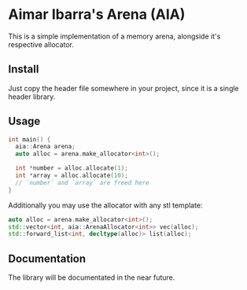 # Aimar Ibarra's Arena (AIA)
This is a simple implementation of a memory arena, alongside it's respective allocator.

## Install
Just copy the header file somewhere in your project, since it is a single header library.

## Usage
```c++
int main() {
  aia::Arena arena;
  auto alloc = arena.make_allocator<int>();

  int *number = alloc.allocate(1);
  int *array = alloc.allocate(10);
  // `number` and `array` are freed here
}
```

Additionally you may use the allocator with any stl template:
```c++
auto alloc = arena.make_allocator<int>();
std::vector<int, aia::ArenaAllocator<int>> vec(alloc);
std::forward_list<int, decltype(alloc)> list(alloc);
```

## Documentation
The library will be documentated in the near future.
